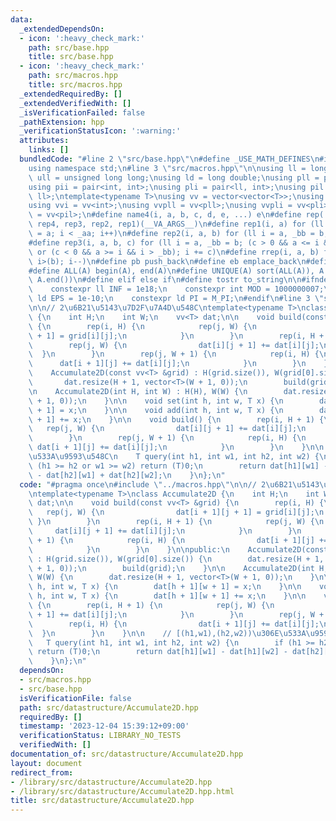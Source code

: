 ```yaml
---
data:
  _extendedDependsOn:
  - icon: ':heavy_check_mark:'
    path: src/base.hpp
    title: src/base.hpp
  - icon: ':heavy_check_mark:'
    path: src/macros.hpp
    title: src/macros.hpp
  _extendedRequiredBy: []
  _extendedVerifiedWith: []
  _isVerificationFailed: false
  _pathExtension: hpp
  _verificationStatusIcon: ':warning:'
  attributes:
    links: []
  bundledCode: "#line 2 \"src/base.hpp\"\n#define _USE_MATH_DEFINES\n#include <bits/stdc++.h>\n\
    using namespace std;\n#line 3 \"src/macros.hpp\"\n\nusing ll = long long;\nusing\
    \ ull = unsigned long long;\nusing ld = long double;\nusing pll = pair<ll, ll>;\n\
    using pii = pair<int, int>;\nusing pli = pair<ll, int>;\nusing pil = pair<int,\
    \ ll>;\ntemplate<typename T>\nusing vv = vector<vector<T>>;\nusing vvl = vv<ll>;\n\
    using vvi = vv<int>;\nusing vvpll = vv<pll>;\nusing vvpli = vv<pli>;\nusing vvpil\
    \ = vv<pil>;\n#define name4(i, a, b, c, d, e, ...) e\n#define rep(...) name4(__VA_ARGS__,\
    \ rep4, rep3, rep2, rep1)(__VA_ARGS__)\n#define rep1(i, a) for (ll i = 0, _aa\
    \ = a; i < _aa; i++)\n#define rep2(i, a, b) for (ll i = a, _bb = b; i < _bb; i++)\n\
    #define rep3(i, a, b, c) for (ll i = a, _bb = b; (c > 0 && a <= i && i < _bb)\
    \ or (c < 0 && a >= i && i > _bb); i += c)\n#define rrep(i, a, b) for (ll i=(a);\
    \ i>(b); i--)\n#define pb push_back\n#define eb emplace_back\n#define mkp make_pair\n\
    #define ALL(A) begin(A), end(A)\n#define UNIQUE(A) sort(ALL(A)), A.erase(unique(ALL(A)),\
    \ A.end())\n#define elif else if\n#define tostr to_string\n\n#ifndef CONSTANTS\n\
    \    constexpr ll INF = 1e18;\n    constexpr int MOD = 1000000007;\n    constexpr\
    \ ld EPS = 1e-10;\n    constexpr ld PI = M_PI;\n#endif\n#line 3 \"src/datastructure/Accumulate2D.hpp\"\
    \n\n// 2\u6B21\u5143\u7D2F\u7A4D\u548C\ntemplate<typename T>\nclass Accumulate2D\
    \ {\n    int H;\n    int W;\n    vv<T> dat;\n\n    void build(const vv<T> &grid)\
    \ {\n        rep(i, H) {\n            rep(j, W) {\n                dat[i + 1][j\
    \ + 1] = grid[i][j];\n            }\n        }\n        rep(i, H + 1) {\n    \
    \        rep(j, W) {\n                dat[i][j + 1] += dat[i][j];\n          \
    \  }\n        }\n        rep(j, W + 1) {\n            rep(i, H) {\n          \
    \      dat[i + 1][j] += dat[i][j];\n            }\n        }\n    }\n\npublic:\n\
    \    Accumulate2D(const vv<T> &grid) : H(grid.size()), W(grid[0].size()) {\n \
    \       dat.resize(H + 1, vector<T>(W + 1, 0));\n        build(grid);\n    }\n\
    \n    Accumulate2D(int H, int W) : H(H), W(W) {\n        dat.resize(H + 1, vector<T>(W\
    \ + 1, 0));\n    }\n\n    void set(int h, int w, T x) {\n        dat[h + 1][w\
    \ + 1] = x;\n    }\n\n    void add(int h, int w, T x) {\n        dat[h + 1][w\
    \ + 1] += x;\n    }\n\n    void build() {\n        rep(i, H + 1) {\n         \
    \   rep(j, W) {\n                dat[i][j + 1] += dat[i][j];\n            }\n\
    \        }\n        rep(j, W + 1) {\n            rep(i, H) {\n               \
    \ dat[i + 1][j] += dat[i][j];\n            }\n        }\n    }\n\n    // [(h1,w1),(h2,w2))\u306E\
    \u533A\u9593\u548C\n    T query(int h1, int w1, int h2, int w2) {\n        if\
    \ (h1 >= h2 or w1 >= w2) return (T)0;\n        return dat[h1][w1] - dat[h1][w2]\
    \ - dat[h2][w1] + dat[h2][w2];\n    }\n};\n"
  code: "#pragma once\n#include \"../macros.hpp\"\n\n// 2\u6B21\u5143\u7D2F\u7A4D\u548C\
    \ntemplate<typename T>\nclass Accumulate2D {\n    int H;\n    int W;\n    vv<T>\
    \ dat;\n\n    void build(const vv<T> &grid) {\n        rep(i, H) {\n         \
    \   rep(j, W) {\n                dat[i + 1][j + 1] = grid[i][j];\n           \
    \ }\n        }\n        rep(i, H + 1) {\n            rep(j, W) {\n           \
    \     dat[i][j + 1] += dat[i][j];\n            }\n        }\n        rep(j, W\
    \ + 1) {\n            rep(i, H) {\n                dat[i + 1][j] += dat[i][j];\n\
    \            }\n        }\n    }\n\npublic:\n    Accumulate2D(const vv<T> &grid)\
    \ : H(grid.size()), W(grid[0].size()) {\n        dat.resize(H + 1, vector<T>(W\
    \ + 1, 0));\n        build(grid);\n    }\n\n    Accumulate2D(int H, int W) : H(H),\
    \ W(W) {\n        dat.resize(H + 1, vector<T>(W + 1, 0));\n    }\n\n    void set(int\
    \ h, int w, T x) {\n        dat[h + 1][w + 1] = x;\n    }\n\n    void add(int\
    \ h, int w, T x) {\n        dat[h + 1][w + 1] += x;\n    }\n\n    void build()\
    \ {\n        rep(i, H + 1) {\n            rep(j, W) {\n                dat[i][j\
    \ + 1] += dat[i][j];\n            }\n        }\n        rep(j, W + 1) {\n    \
    \        rep(i, H) {\n                dat[i + 1][j] += dat[i][j];\n          \
    \  }\n        }\n    }\n\n    // [(h1,w1),(h2,w2))\u306E\u533A\u9593\u548C\n \
    \   T query(int h1, int w1, int h2, int w2) {\n        if (h1 >= h2 or w1 >= w2)\
    \ return (T)0;\n        return dat[h1][w1] - dat[h1][w2] - dat[h2][w1] + dat[h2][w2];\n\
    \    }\n};\n"
  dependsOn:
  - src/macros.hpp
  - src/base.hpp
  isVerificationFile: false
  path: src/datastructure/Accumulate2D.hpp
  requiredBy: []
  timestamp: '2023-12-04 15:39:12+09:00'
  verificationStatus: LIBRARY_NO_TESTS
  verifiedWith: []
documentation_of: src/datastructure/Accumulate2D.hpp
layout: document
redirect_from:
- /library/src/datastructure/Accumulate2D.hpp
- /library/src/datastructure/Accumulate2D.hpp.html
title: src/datastructure/Accumulate2D.hpp
---
```

